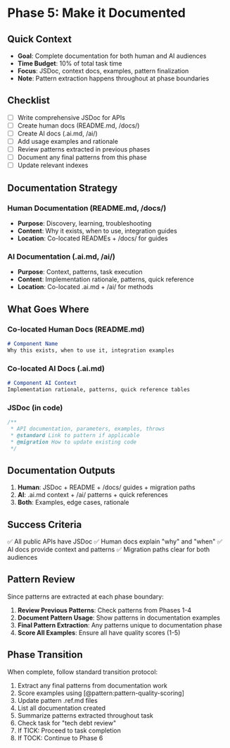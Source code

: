 # Phase 5: Make it Documented

## Quick Context
- **Goal**: Complete documentation for both human and AI audiences
- **Time Budget**: 10% of total task time
- **Focus**: JSDoc, context docs, examples, pattern finalization
- **Note**: Pattern extraction happens throughout at phase boundaries

## Checklist
- [ ] Write comprehensive JSDoc for APIs
- [ ] Create human docs (README.md, /docs/)
- [ ] Create AI docs (.ai.md, /ai/)
- [ ] Add usage examples and rationale
- [ ] Review patterns extracted in previous phases
- [ ] Document any final patterns from this phase
- [ ] Update relevant indexes

## Documentation Strategy
### Human Documentation (README.md, /docs/)
- **Purpose**: Discovery, learning, troubleshooting
- **Content**: Why it exists, when to use, integration guides
- **Location**: Co-located READMEs + /docs/ for guides

### AI Documentation (.ai.md, /ai/)
- **Purpose**: Context, patterns, task execution
- **Content**: Implementation rationale, patterns, quick reference
- **Location**: Co-located .ai.md + /ai/ for methods

## What Goes Where

### Co-located Human Docs (README.md)
```markdown
# Component Name
Why this exists, when to use it, integration examples
```

### Co-located AI Docs (.ai.md)  
```markdown
# Component AI Context
Implementation rationale, patterns, quick reference tables
```

### JSDoc (in code)
```typescript
/**
 * API documentation, parameters, examples, throws
 * @standard Link to pattern if applicable
 * @migration How to update existing code
 */
```

## Documentation Outputs
1. **Human**: JSDoc + README + /docs/ guides + migration paths
2. **AI**: .ai.md context + /ai/ patterns + quick references
3. **Both**: Examples, edge cases, rationale

## Success Criteria
✅ All public APIs have JSDoc
✅ Human docs explain "why" and "when"
✅ AI docs provide context and patterns
✅ Migration paths clear for both audiences

## Pattern Review
Since patterns are extracted at each phase boundary:
1. **Review Previous Patterns**: Check patterns from Phases 1-4
2. **Document Pattern Usage**: Show patterns in documentation examples
3. **Final Pattern Extraction**: Any patterns unique to documentation phase
4. **Score All Examples**: Ensure all have quality scores (1-5)

## Phase Transition
When complete, follow standard transition protocol:
1. Extract any final patterns from documentation work
2. Score examples using [@pattern:pattern-quality-scoring]
3. Update pattern .ref.md files
4. List all documentation created
5. Summarize patterns extracted throughout task
6. Check task for "tech debt review"
7. If TICK: Proceed to task completion
8. If TOCK: Continue to Phase 6